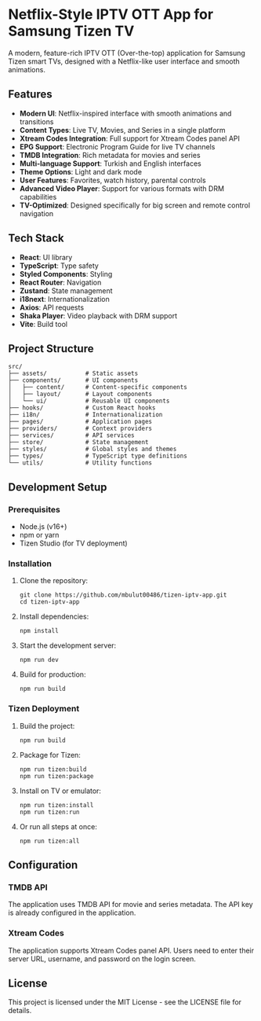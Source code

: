 # Netflix-Style IPTV OTT App for Samsung Tizen TV

A modern, feature-rich IPTV OTT (Over-the-top) application for Samsung Tizen smart TVs, designed with a Netflix-like user interface and smooth animations.

## Features

- **Modern UI**: Netflix-inspired interface with smooth animations and transitions
- **Content Types**: Live TV, Movies, and Series in a single platform
- **Xtream Codes Integration**: Full support for Xtream Codes panel API
- **EPG Support**: Electronic Program Guide for live TV channels
- **TMDB Integration**: Rich metadata for movies and series
- **Multi-language Support**: Turkish and English interfaces
- **Theme Options**: Light and dark mode
- **User Features**: Favorites, watch history, parental controls
- **Advanced Video Player**: Support for various formats with DRM capabilities
- **TV-Optimized**: Designed specifically for big screen and remote control navigation

## Tech Stack

- **React**: UI library
- **TypeScript**: Type safety
- **Styled Components**: Styling
- **React Router**: Navigation
- **Zustand**: State management
- **i18next**: Internationalization
- **Axios**: API requests
- **Shaka Player**: Video playback with DRM support
- **Vite**: Build tool

## Project Structure

```
src/
├── assets/           # Static assets
├── components/       # UI components
│   ├── content/      # Content-specific components
│   ├── layout/       # Layout components
│   └── ui/           # Reusable UI components
├── hooks/            # Custom React hooks
├── i18n/             # Internationalization
├── pages/            # Application pages
├── providers/        # Context providers
├── services/         # API services
├── store/            # State management
├── styles/           # Global styles and themes
├── types/            # TypeScript type definitions
└── utils/            # Utility functions
```

## Development Setup

### Prerequisites

- Node.js (v16+)
- npm or yarn
- Tizen Studio (for TV deployment)

### Installation

1. Clone the repository:
   ```
   git clone https://github.com/mbulut00486/tizen-iptv-app.git
   cd tizen-iptv-app
   ```

2. Install dependencies:
   ```
   npm install
   ```

3. Start the development server:
   ```
   npm run dev
   ```

4. Build for production:
   ```
   npm run build
   ```

### Tizen Deployment

1. Build the project:
   ```
   npm run build
   ```

2. Package for Tizen:
   ```
   npm run tizen:build
   npm run tizen:package
   ```

3. Install on TV or emulator:
   ```
   npm run tizen:install
   npm run tizen:run
   ```

4. Or run all steps at once:
   ```
   npm run tizen:all
   ```

## Configuration

### TMDB API

The application uses TMDB API for movie and series metadata. The API key is already configured in the application.

### Xtream Codes

The application supports Xtream Codes panel API. Users need to enter their server URL, username, and password on the login screen.

## License

This project is licensed under the MIT License - see the LICENSE file for details.
